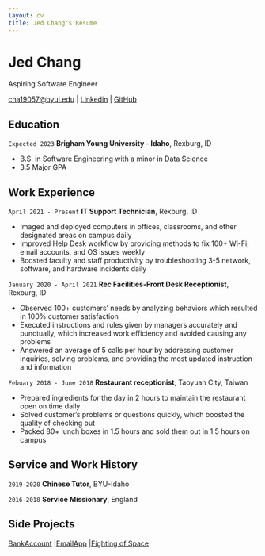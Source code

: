 ```yaml
---
layout: cv
title: Jed Chang's Resume
---
```

# Jed Chang
Aspiring Software Engineer

<div id="webaddress">
<a href="cha19057@byui.edu">cha19057@byui.edu</a>
| <a href="https://linkedin.com/in/jedchang">Linkedin</a>
| <a href="https://github.com/Jed0203">GitHub</a>
</div>

<!-- https://www.monique.tech/the-art-of-markdown -->

## Education

`Expected 2023`
__Brigham Young University - Idaho__, Rexburg, ID

- B.S. in Software Engineering with a minor in Data Science
- 3.5 Major GPA


## Work Experience

`April 2021 - Present`
__IT Support Technician__, Rexburg, ID

- Imaged and deployed computers in offices, classrooms, and other designated areas on campus daily
- Improved Help Desk workflow by providing methods to fix 100+ Wi-Fi, email accounts, and OS issues weekly
- Boosted faculty and staff productivity by troubleshooting 3-5 network, software, and hardware incidents daily

`January 2020 - April 2021`
__Rec Facilities-Front Desk Receptionist__, Rexburg, ID
- Observed 100+ customers’ needs by analyzing behaviors which resulted in 100% customer satisfaction
- Executed instructions and rules given by managers accurately and punctually, which increased work efficiency and avoided causing any problems
- Answered an average of 5 calls per hour by addressing customer inquiries, solving problems, and providing the most updated instruction and information

`Febuary 2018 - June 2018`
__Restaurant receptionist__, Taoyuan City, Taiwan

- Prepared ingredients for the day in 2 hours to maintain the restaurant open on time daily
- Solved customer’s problems or questions quickly, which boosted the quality of checking out
- Packed 80+ lunch boxes in 1.5 hours and sold them out in 1.5 hours on campus


## Service and Work History

`2019-2020`
__Chinese Tutor__, BYU-Idaho


`2016-2018`
__Service Missionary__, England

## Side Projects


<div id="sideproject">
<a href="https://github.com/Jed0203/BankAccount">BankAccount</a>
|<a href="https://github.com/Jed0203/EmailApp">EmailApp</a>
|<a href="https://github.com/Jed0203/Fighting-of-Space">Fighting of Space</a>
</div>



<!-- ### Footer

Last updated: March 2022 -->


